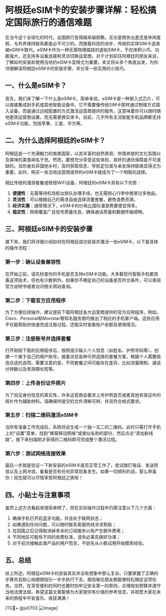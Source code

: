 # 阿根廷eSIM卡的安装步骤详解：轻松搞定国际旅行的通信难题

在当今这个全球化的时代，出国旅行变得越来越频繁。无论是商务出差还是休闲度假，与外界保持联系都是必不可少的。而随着科技的进步，传统的实体SIM卡逐渐被eSIM卡取代。eSIM卡作为一种无需物理插拔的虚拟SIM卡，不仅体积小巧、功能强大，还支持多设备连接和灵活切换运营商。对于计划前往阿根廷的朋友来说，了解如何安装和使用当地的eSIM卡显得尤为重要。本文将从多个角度出发，为你详细解读阿根廷eSIM卡的安装步骤，并分享一些实用的小技巧。

## 一、什么是eSIM卡？

首先，我们来了解一下什么是eSIM卡。简单来说，eSIM卡是一种嵌入式芯片，可以直接集成到手机或其他智能设备中。它不需要像传统SIM卡那样通过物理方式插入设备，而是通过远程配置的方式激活运营商提供的服务。这意味着你可以随时随地更改运营商设置，而无需更换实体卡。目前，几乎所有主流智能手机品牌都支持eSIM卡功能，包括苹果、三星、华为等。

## 二、为什么选择阿根廷的eSIM卡？

阿根廷是一个充满魅力的南美国家，以其丰富的自然景观、热情奔放的文化氛围以及美味的美食闻名于世。然而，要想充分享受这些体验，良好的通讯保障是不可或缺的。当你身处异国他乡时，及时获取信息、导航定位或与亲友保持联络显得尤为重要。此时，购买一张当地运营商提供的eSIM卡就成为了一个明智的选择。

相比传统的漫游套餐或租借WiFi设备，阿根廷的eSIM卡具有以下优势：

1. **便捷性**：无需等待机场柜台排队办理手续，也无需担心行李中携带过多物品。
2. **灵活性**：可以根据自己的需求自由选择流量套餐，避免浪费资源。
3. **经济实惠**：通常情况下，eSIM卡的价格比国际漫游费要便宜得多。
4. **稳定性**：网络覆盖广且信号质量优良，确保通话质量和数据传输顺畅。

## 三、阿根廷eSIM卡的安装步骤

接下来，我们将详细介绍如何在阿根廷成功安装并激活一张eSIM卡。以下是具体的操作流程：

### 第一步：确认设备兼容性

在开始之前，请先检查你的手机是否支持eSIM卡功能。大多数现代智能手机都具备这项技术，但也有少数例外。如果你不确定自己的设备是否符合条件，可以查阅官方说明书或者访问相关网站查询。

### 第二步：下载官方应用程序

为了方便后续操作，建议提前下载阿根廷各大运营商提供的官方应用程序。例如，Claro、Personal和Movistar等知名服务商均推出了相应的手机客户端。这些应用不仅能帮助你快速完成注册过程，还能实时查看账户余额及使用情况。

### 第三步：注册账号并选择套餐

打开刚刚下载的应用程序后，按照提示输入个人信息（如姓名、护照号码等），创建一个属于自己的用户账号。接着浏览各种可供选择的套餐方案，根据个人需要挑选合适的选项。需要注意的是，不同套餐之间可能存在差异，比如流量限制、通话分钟数以及有效期长短等。

### 第四步：上传身份证件照片

为了验证身份信息的真实性，许多运营商会要求上传护照首页或者其他有效证件的照片作为辅助材料。请确保所提交的文件清晰可辨，并且符合格式要求。

### 第五步：扫描二维码激活eSIM卡

当所有准备工作完成后，系统将会生成一个独一无二的二维码。此时只需打开手机上的“设置”菜单，找到“蜂窝移动网络”或类似名称的部分，然后点击“添加新线路”。接下来扫描刚才获得的二维码即可完成整个激活过程。

### 第六步：测试网络连接效果

最后一步就是验证一下新安装的eSIM卡是否正常工作了。尝试拨打电话、发送短信以及上网冲浪，看看是否有任何异常现象发生。如果一切顺利的话，那么恭喜你！现在就可以尽情享受阿根廷之旅啦！

## 四、小贴士与注意事项

虽然上述方法看起来很简单明了，但在实际操作过程中仍需注意以下几个方面：

1. 确保手机已开启蓝牙功能，并且处于联网状态；
2. 如果遇到任何问题，可以随时联系客服热线寻求帮助；
3. 在回国之后记得取消掉多余的订阅服务以免产生额外费用；
4. 不同地区可能有不同的收费标准，请务必事先做好功课；
5. 对于初次接触此类产品的用户而言，不妨先从小额试用开始摸索经验。

## 五、总结

综上所述，阿根廷eSIM卡的安装其实并没有想象中那么复杂。只要掌握了正确的步骤并且耐心地跟随指引一步步执行下去，相信每位朋友都能够轻松搞定这项任务。当然，在享受便利的同时也要时刻牢记安全第一的原则，合理规划预算并遵守当地法律法规。希望这篇文章能够为大家提供有价值的参考信息，并祝愿大家在未来的旅程中平安喜乐、收获满满！

[TG💪+ @jx0703 ![Image](https://github.com/user-attachments/assets/dbca1d08-cadb-493c-b0ec-ad6f7a83f270)]